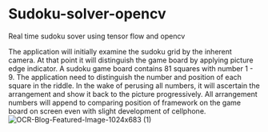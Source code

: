 # Sudoku-solver-opencv
Real time sudoku sover using tensor flow and opencv

The application will initially examine the sudoku grid by the inherent camera. At that point it will distinguish the game board by applying picture edge indicator. A sudoku game board contains 81 squares with number 1 - 9. The application need to distinguish the number and position of each square in the riddle. In the wake of perusing all numbers, it will ascertain the arrangement and show it back to the picture progressively. All arrangement numbers will append to comparing position of framework on the game board on screen even with slight development of cellphone.
![OCR-Blog-Featured-Image-1024x683 (1)](https://user-images.githubusercontent.com/41121766/67155162-5e20e900-f327-11e9-852b-83a958e4b0ee.png)
